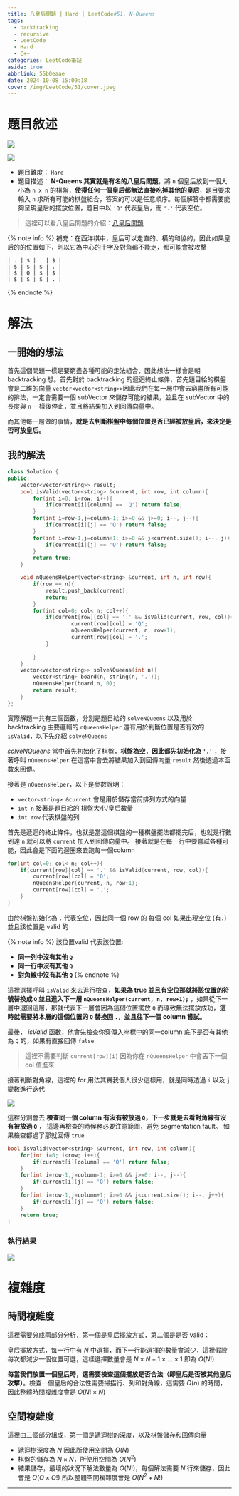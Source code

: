```yaml
---
title: 八皇后問題 | Hard | LeetCode#51. N-Queens
tags:
  - backtracking
  - recursive
  - LeetCode
  - Hard
  - C++
categories: LeetCode筆記
aside: true
abbrlink: 55b0eaae
date: 2024-10-08 15:09:18
cover: /img/LeetCode/51/cover.jpeg
---
```


# 題目敘述

![](/img/LeetCode/51/question1.jpeg)

![](/img/LeetCode/51/question2.jpeg)

- 題目難度： `Hard`
- 題目描述： **N-Queens 其實就是有名的八皇后問題**，將 `n` 個皇后放到一個大小為 `n x n` 的棋盤，**使得任何一個皇后都無法直接吃掉其他的皇后**，題目要求輸入 `n` 求所有可能的棋盤組合，答案的可以是任意順序。每個解答中都需要能夠呈現皇后的擺放位置，題目中以 `'Q'` 代表皇后，而 `'.'` 代表空位。

> 這裡可以看八皇后問題的介紹：[八皇后問題](https://zh.wikipedia.org/zh-tw/%E5%85%AB%E7%9A%87%E5%90%8E%E9%97%AE%E9%A2%98)

{% note info %}
補充：在西洋棋中，皇后可以走直的、橫的和協的，因此如果皇后的的位置如下，則以它為中心的十字及對角都不能走，都可能會被攻擊

```
| . | $ | . | $ |
| $ | $ | $ | . |
| $ | Q | $ | $ |
| $ | $ | $ | . |
```
{% endnote %}

# 解法

## 一開始的想法

首先這個問題一樣是要窮盡各種可能的走法組合，因此想法一樣會是朝 backtracking 想。首先對於 backtracking 的遞迴終止條件，首先題目給的棋盤會是二維的向量 `vector<vector<string>>`因此我們在每一層中會去窮盡所有可能的排法，一定會需要一個 subVector 來儲存可能的結果，並且在 subVector 中的長度與 `n` 一樣後停止，並且將結果加入到回傳向量中。

而其他每一層做的事情，**就是去判斷棋盤中每個位置是否已經被放皇后，來決定是否可放皇后。**

## 我的解法

```cpp
class Solution {
public:
    vector<vector<string>> result;
    bool isValid(vector<string> &current, int row, int column){
        for(int i=0; i<row; i++){
            if(current[i][column] == 'Q') return false;
        }
        for(int i=row-1,j=column-1; i>=0 && j>=0; i--, j--){
            if(current[i][j] == 'Q') return false;
        }
        for(int i=row-1,j=column+1; i>=0 && j<current.size(); i--, j++){
            if(current[i][j] == 'Q') return false;
        }
        return true;
    }

    void nQueensHelper(vector<string> &current, int n, int row){
        if(row == n){
            result.push_back(current);
            return;
        }
        for(int col=0; col< n; col++){
            if(current[row][col] == '.' && isValid(current, row, col)){
                    current[row][col] = 'Q';
                    nQueensHelper(current, n, row+1);
                    current[row][col] = '.';
            }
        
        }
    }
    vector<vector<string>> solveNQueens(int n){
        vector<string> board(n, string(n, '.'));
        nQueensHelper(board,n, 0);
        return result;
    }
};
```

實際解題一共有三個函數，分別是題目給的 `solveNQueens` 以及用於 backtracking 主要邏輯的 `nQueensHelper` 還有用於判斷位置是否有效的  `isValid`，以下先介紹 `solveNQueens`

*solveNQueens* 當中首先初始化了棋盤，**棋盤為空，因此都先初始化為 `'.'`** ，接著呼叫 `nQueensHelper` 在這當中會去將結果加入到回傳向量 `result` 然後透過本函數來回傳。


接著是 `nQueensHelper`，以下是參數說明：
- `vector<string> &current` 會是用於儲存當前排列方式的向量
- `int n` 接著是題目給的 棋盤大小/皇后數量
- `int row` 代表棋盤的列


首先是遞迴的終止條件，也就是當這個棋盤的一種棋盤擺法都擺完后，也就是行數到達 `n` 就可以將 `current` 加入到回傳向量中。 接著就是在每一行中要嘗試各種可能，因此會是下面的迴圈來去跑每一個column

```cpp
for(int col=0; col< n; col++){
    if(current[row][col] == '.' && isValid(current, row, col)){
        current[row][col] = 'Q';
        nQueensHelper(current, n, row+1);
        current[row][col] = '.';
    }
}
```

由於棋盤初始化為 `.` 代表空位，因此同一個 row 的 每個 col 如果出現空位 (有`.`) 並且該位置是 valid 的

{% note info %}
該位置valid 代表該位置:
- **同一列中沒有其他 `Q`**
- **同一行中沒有其他 `Q`**
- **對角線中沒有其他 `Q`**
{% endnote %}


這裡選擇呼叫 `isValid` 來去進行檢查，**如果為 true 並且有空位那就將該位置的符號替換成 `Q` 並且進入下一層 `nQueensHelper(current, n, row+1);`** ，如果從下一層中退回這層，那就代表下一層會因為這個位置擺放 `Q` 而導致無法擺放成功，**這時就需要將本層的這個位置的 `Q` 替換回 `.`，並且往下一個 column 嘗試。**


最後， *isValid* 函數，他會先檢查你穿傳入座標中的同一column 底下是否有其他為 `Q` 的，如果有直接回傳 `false` 
> 這裡不需要判斷 `current[row][i]` 因為你在 `nQueensHelper` 中會丟下一個 col 值進來

接著判斷對角線，這裡的 for 用法其實我個人很少這樣用，就是同時透過 `i` 以及 `j` 變數進行迭代

![](/img/LeetCode/51/algo.png)

這裡分別會去 **檢查同一個 column 有沒有被放過 `Q`，下一步就是去看對角線有沒有被放過 `Q`** ， 這邊再檢查的時候務必要注意範圍，避免 segmentation fault。 如果檢查都過了那就回傳 `true`
 
```cpp
bool isValid(vector<string> &current, int row, int column){
    for(int i=0; i<row; i++){
        if(current[i][column] == 'Q') return false;
    }
    for(int i=row-1,j=column-1; i>=0 && j>=0; i--, j--){
        if(current[i][j] == 'Q') return false;
    }
    for(int i=row-1,j=column+1; i>=0 && j<current.size(); i--, j++){
        if(current[i][j] == 'Q') return false;
    }
    return true;
}
```

### 執行結果

![](/img/LeetCode/51/result.jpeg)

# 複雜度

## 時間複雜度

這裡需要分成兩部分分析，第一個是皇后擺放方式，第二個是是否 valid：

皇后擺放方式，每一行中有 $N$ 中選擇，而下一行能選擇的數量會減少，這裡假設每次都減少一個位置可選，這樣選擇數量會是 $N \times N-1 \times ... \times 1$ 即為 $O(N! )$

**每當我們放置一個皇后時，還需要檢查這個擺放是否合法（即皇后是否被其他皇后攻擊）**。檢查一個皇后的合法性需要掃描行、列和對角線，這需要 $O(n)$ 的時間，因此整體時間複雜度會是 $O(N! \times N)$

## 空間複雜度

這裡由三個部分組成，第一個是遞迴樹的深度，以及棋盤儲存和回傳向量

- 遞迴樹深度為 $N$ 因此所使用空間為 $O(N)$
- 棋盤的儲存為 $N \times N$，所使用空間為 $O(N^2)$
- 結果儲存，最壞的狀況下解法數量為 $O(N!)$，每個解法需要 $N$ 行來儲存，因此會是 $O(O \times O!)$
所以整體空間複雜度會是 $O(N^2 + N!)$


---
